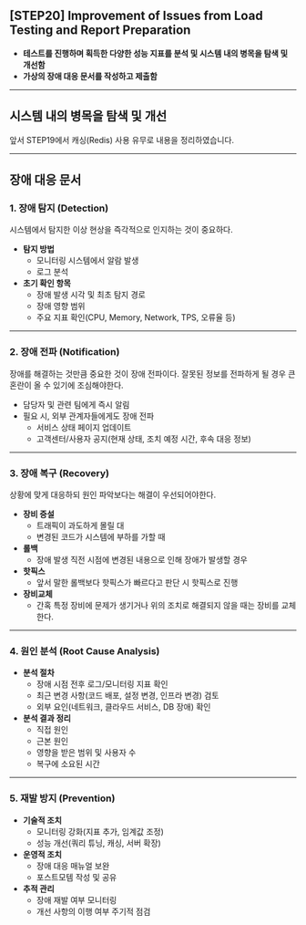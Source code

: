 ## [STEP20] Improvement of Issues from Load Testing and Report Preparation
- **테스트를 진행하며 획득한 다양한 성능 지표를 분석 및 시스템 내의 병목을 탐색 및 개선함**
- **가상의 장애 대응 문서를 작성하고 제출함**

___

## 시스템 내의 병목을 탐색 및 개선

앞서 STEP19에서 캐싱(Redis) 사용 유무로 내용을 정리하였습니다.

---

## 장애 대응 문서

### 1. 장애 탐지 (Detection)
시스템에서 탐지한 이상 현상을 즉각적으로 인지하는 것이 중요하다.
- **탐지 방법**
    - 모니터링 시스템에서 알람 발생
    - 로그 분석
- **초기 확인 항목**
    - 장애 발생 시각 및 최초 탐지 경로
    - 장애 영향 범위
    - 주요 지표 확인(CPU, Memory, Network, TPS, 오류율 등)

---

### 2. 장애 전파 (Notification)
장애를 해결하는 것만큼 중요한 것이 장애 전파이다. 잘못된 정보를 전파하게 될 경우 큰 혼란이 올 수 있기에 조심해야한다.
- 담당자 및 관련 팀에게 즉시 알림
- 필요 시, 외부 관계자들에게도 장애 전파
  - 서비스 상태 페이지 업데이트
  - 고객센터/사용자 공지(현재 상태, 조치 예정 시간, 후속 대응 정보)

---

### 3. 장애 복구 (Recovery)
상황에 맞게 대응하되 원인 파악보다는 해결이 우선되어야한다.
- **장비 증설**
    - 트래픽이 과도하게 몰릴 대
    - 변경된 코드가 시스템에 부하를 가할 때
- **롤백**
    - 장애 발생 직전 시점에 변경된 내용으로 인해 장애가 발생할 경우
- **핫픽스**
  - 앞서 말한 롤백보다 핫픽스가 빠르다고 판단 시 핫픽스로 진행
- **장비교체**
  - 간혹 특정 장비에 문제가 생기거나 위의 조치로 해결되지 않을 때는 장비를 교체한다.

---

### 4. 원인 분석 (Root Cause Analysis)
- **분석 절차**
    - 장애 시점 전후 로그/모니터링 지표 확인
    - 최근 변경 사항(코드 배포, 설정 변경, 인프라 변경) 검토
    - 외부 요인(네트워크, 클라우드 서비스, DB 장애) 확인
- **분석 결과 정리**
    - 직접 원인
    - 근본 원인
    - 영향을 받은 범위 및 사용자 수
    - 복구에 소요된 시간

---

### 5. 재발 방지 (Prevention)
- **기술적 조치**
    - 모니터링 강화(지표 추가, 임계값 조정)
    - 성능 개선(쿼리 튜닝, 캐싱, 서버 확장)
- **운영적 조치**
    - 장애 대응 매뉴얼 보완
    - 포스트모템 작성 및 공유
- **추적 관리**
    - 장애 재발 여부 모니터링
    - 개선 사항의 이행 여부 주기적 점검


